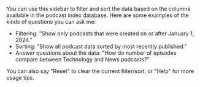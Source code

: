 You can use this sidebar to filter and sort the data based on the columns available in the podcast index database. Here are some examples of the kinds of questions you can ask me:

* Filtering: "Show only podcasts that were created on or after January 1, 2024."
* Sorting: "Show all podcast data sorted by most recently published."
* Answer questions about the data: "How do number of episodes compare between Technology and News podcasts?"

You can also say "Reset" to clear the current filter/sort, or "Help" for more usage tips.
